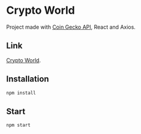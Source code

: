 # Crypto World

Project made with [Coin Gecko API](https://www.coingecko.com/en/api), React and Axios.

## Link

[Crypto World](https://de-crypto-world.netlify.app/).

## Installation

```bash
npm install
```

## Start

```bash
npm start
```
